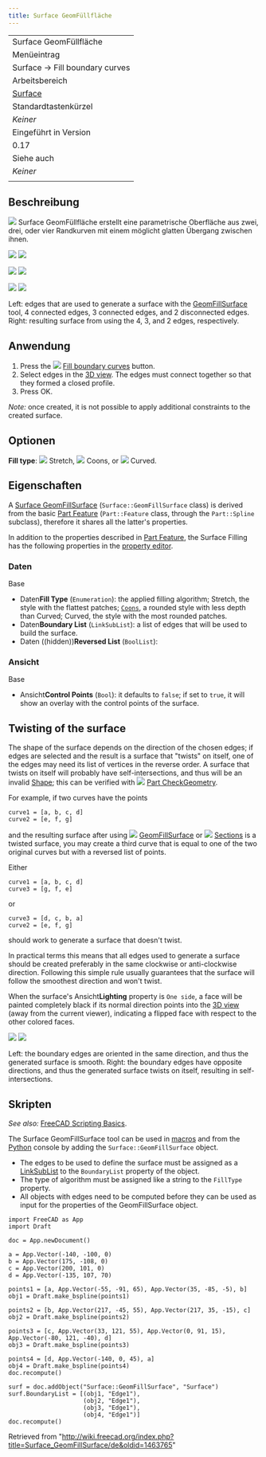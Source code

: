 ```yaml
---
title: Surface GeomFüllfläche
---
```


|                                                         |
| ------------------------------------------------------- |
| Surface GeomFüllfläche                                  |
| Menüeintrag                                             |
| Surface → Fill boundary curves                          |
| Arbeitsbereich                                          |
| [Surface](/Surface_Workbench/de "Surface Workbench/de") |
| Standardtastenkürzel                                    |
| _Keiner_                                                |
| Eingeführt in Version                                   |
| 0.17                                                    |
| Siehe auch                                              |
| _Keiner_                                                |
|                                                         |

## Beschreibung

![](/images/Surface_GeomFillSurface.svg) Surface GeomFüllfläche erstellt eine parametrische Oberfläche aus zwei, drei, oder vier Randkurven mit einem möglicht glatten Übergang zwischen ihnen.

![](/images/Surface_GeomFillSurface_4_edges.png) ![](/images/Surface_GeomFillSurface_4_edges_example.png)

![](/images/Surface_GeomFillSurface_3_edges.png) ![](/images/Surface_GeomFillSurface_3_edges_example.png)

![](/images/Surface_GeomFillSurface_2_edges.png) ![](/images/Surface_GeomFillSurface_2_edges_example.png)

Left: edges that are used to generate a surface with the [GeomFillSurface](/Surface_GeomFillSurface "Surface GeomFillSurface") tool, 4 connected edges, 3 connected edges, and 2 disconnected edges. Right: resulting surface from using the 4, 3, and 2 edges, respectively.

## Anwendung

1. Press the ![](/images/Surface_GeomFillSurface.svg) [Fill boundary curves](/Surface_GeomFillSurface "Surface GeomFillSurface") button.
2. Select edges in the [3D view](/3D_view "3D view"). The edges must connect together so that they formed a closed profile.
3. Press OK.

_Note:_ once created, it is not possible to apply additional constraints to the created surface.

## Optionen

**Fill type**: ![](/images/RadioButtonTrue.svg) Stretch, ![](/images/RadioButtonTrue.svg) Coons, or ![](/images/RadioButtonTrue.svg) Curved.

## Eigenschaften

A [Surface GeomFillSurface](/Surface_GeomFillSurface "Surface GeomFillSurface") (`Surface::GeomFillSurface` class) is derived from the basic [Part Feature](/Part_Feature "Part Feature") (`Part::Feature` class, through the `Part::Spline` subclass), therefore it shares all the latter's properties.

In addition to the properties described in [Part Feature](/Part_Feature "Part Feature"), the Surface Filling has the following properties in the [property editor](/Property_editor "Property editor").

### Daten

Base

- Daten**Fill Type** (`Enumeration`): the applied filling algorithm; Stretch, the style with the flattest patches; [`Coons`](https://en.wikipedia.org/wiki/Coons_patch), a rounded style with less depth than Curved; Curved, the style with the most rounded patches.
- Daten**Boundary List** (`LinkSubList`): a list of edges that will be used to build the surface.
- Daten ((hidden))**Reversed List** (`BoolList`):

### Ansicht

Base

- Ansicht**Control Points** (`Bool`): it defaults to `false`; if set to `true`, it will show an overlay with the control points of the surface.

## Twisting of the surface

The shape of the surface depends on the direction of the chosen edges; if edges are selected and the result is a surface that "twists" on itself, one of the edges may need its list of vertices in the reverse order. A surface that twists on itself will probably have self-intersections, and thus will be an invalid [Shape](/Part_TopoShape "Part TopoShape"); this can be verified with ![](/images/Part_CheckGeometry.svg) [Part CheckGeometry](/Part_CheckGeometry "Part CheckGeometry").

For example, if two curves have the points

```
curve1 = [a, b, c, d]
curve2 = [e, f, g]

```

and the resulting surface after using ![](/images/Surface_GeomFillSurface.svg) [GeomFillSurface](/Surface_GeomFillSurface "Surface GeomFillSurface") or ![](/images/Surface_Sections.svg) [Sections](/Surface_Sections "Surface Sections") is a twisted surface, you may create a third curve that is equal to one of the two original curves but with a reversed list of points.

Either

```
curve1 = [a, b, c, d]
curve3 = [g, f, e]

```

or

```
curve3 = [d, c, b, a]
curve2 = [e, f, g]

```

should work to generate a surface that doesn't twist.

In practical terms this means that all edges used to generate a surface should be created preferably in the same clockwise or anti-clockwise direction. Following this simple rule usually guarantees that the surface will follow the smoothest direction and won't twist.

When the surface's Ansicht**Lighting** property is `One side`, a face will be painted completely black if its normal direction points into the [3D view](/3D_view "3D view") (away from the current viewer), indicating a flipped face with respect to the other colored faces.

![](/images/Surface_twisting_example_smooth.png) ![](/images/Surface_twisting_example_twisted.png)

Left: the boundary edges are oriented in the same direction, and thus the generated surface is smooth. Right: the boundary edges have opposite directions, and thus the generated surface twists on itself, resulting in self-intersections.

## Skripten

_See also:_ [FreeCAD Scripting Basics](/FreeCAD_Scripting_Basics "FreeCAD Scripting Basics").

The Surface GeomFillSurface tool can be used in [macros](/Macros "Macros") and from the [Python](/Python "Python") console by adding the `Surface::GeomFillSurface` object.

- The edges to be used to define the surface must be assigned as a [LinkSubList](/FeaturePython_Custom_Properties#App::PropertyLinkSubList "FeaturePython Custom Properties") to the `BoundaryList` property of the object.
- The type of algorithm must be assigned like a string to the `FillType` property.
- All objects with edges need to be computed before they can be used as input for the properties of the GeomFillSurface object.

```
import FreeCAD as App
import Draft

doc = App.newDocument()

a = App.Vector(-140, -100, 0)
b = App.Vector(175, -108, 0)
c = App.Vector(200, 101, 0)
d = App.Vector(-135, 107, 70)

points1 = [a, App.Vector(-55, -91, 65), App.Vector(35, -85, -5), b]
obj1 = Draft.make_bspline(points1)

points2 = [b, App.Vector(217, -45, 55), App.Vector(217, 35, -15), c]
obj2 = Draft.make_bspline(points2)

points3 = [c, App.Vector(33, 121, 55), App.Vector(0, 91, 15), App.Vector(-80, 121, -40), d]
obj3 = Draft.make_bspline(points3)

points4 = [d, App.Vector(-140, 0, 45), a]
obj4 = Draft.make_bspline(points4)
doc.recompute()

surf = doc.addObject("Surface::GeomFillSurface", "Surface")
surf.BoundaryList = [(obj1, "Edge1"),
                     (obj2, "Edge1"),
                     (obj3, "Edge1"),
                     (obj4, "Edge1")]
doc.recompute()

```

Retrieved from "<http://wiki.freecad.org/index.php?title=Surface_GeomFillSurface/de&oldid=1463765>"
